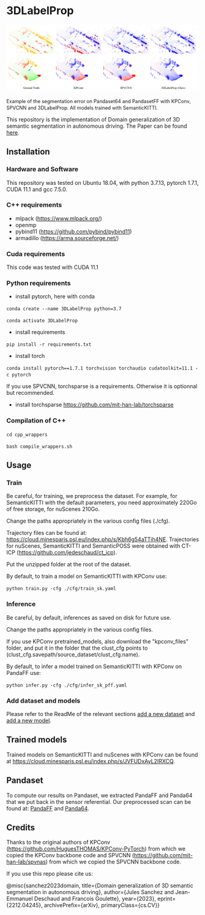 # 3DLabelProp

![example](./images/example.png)

<span style="font-size:0.9em;">Example of the segmentation error on Pandaset64 and PandasetFF with KPConv, SPVCNN and 3DLabelProp. All models trained with SemanticKITTI.</span>

This repository is the implementation of Domain generalization of 3D semantic segmentation in autonomous driving. The Paper can be found [here](https://arxiv.org/abs/2212.04245).

## Installation

### Hardware and Software

This repository was tested on Ubuntu 18.04, with python 3.7.13, pytorch 1.7.1, CUDA 11.1 and gcc 7.5.0.

### C++ requirements

- mlpack (https://www.mlpack.org/)
- openmp
- pybind11 (https://github.com/pybind/pybind11)
- armadillo (https://arma.sourceforge.net/)

### Cuda requirements

This code was tested with CUDA 11.1

### Python requirements
- install pytorch, here with conda

`conda create --name 3DLabelProp python=3.7`

`conda activate 3DLabelProp`

- install requirements

`pip install -r requirements.txt`

- install torch

`conda install pytorch==1.7.1 torchvision torchaudio cudatoolkit=11.1 -c pytorch`

If you use SPVCNN, torchsparse is a requirements. Otherwise it is optionnal but recommended.
- install torchsparse https://github.com/mit-han-lab/torchsparse

### Compilation of C++

`cd cpp_wrappers`

`bash compile_wrappers.sh`

## Usage

### Train
Be careful, for training, we preprocess the dataset. For example, for SemanticKITTI with the default parameters, you need approximately 220Go of free storage, for nuScenes 210Go. 

Change the paths appropriately in the various config files (./cfg).

Trajectory files can be found at: https://cloud.minesparis.psl.eu/index.php/s/Kbh6g54aTTih4NE. Trajectories for nuScenes, SemanticKITTI and SemanticPOSS were obtained with CT-ICP (https://github.com/jedeschaud/ct_icp).

Put the unzipped folder at the root of the dataset.

By default, to train a model on SemanticKITTI with KPConv use:

`python train.py -cfg ./cfg/train_sk.yaml`

### Inference
Be careful, by default, inferences as saved on disk for future use.

Change the paths appropriately in the various config files.

If you use KPConv pretrained_models, also download the "kpconv_files" folder, and put it in the folder that the clust_cfg points to (clust_cfg.savepath/source_dataset/clust_cfg.name). 

By default, to infer a model trained on SemanticKITTI with KPConv on PandaFF use:

`python infer.py -cfg ./cfg/infer_sk_pff.yaml`

### Add dataset and models
Please refer to the ReadMe of the relevant sections [add a new dataset](./datasets/README.md) and [add a new model](./models/README.md).

## Trained models
Trained models on SemanticKITTI and nuScenes with KPConv can be found at https://cloud.minesparis.psl.eu/index.php/s/JVFUDxAyL2IRXCQ.

## Pandaset
To compute our results on Pandaset, we extracted PandaFF and Panda64 that we put back in the sensor referential. Our preprocessed scan can be found at: [PandaFF](https://cloud.minesparis.psl.eu/index.php/s/CXMMrShTfKoLZEp) and [Panda64](https://cloud.minesparis.psl.eu/index.php/s/viYCe1ChOd668pA).

## Credits

Thanks to the original authors of KPConv (https://github.com/HuguesTHOMAS/KPConv-PyTorch) from which we copied the KPConv backbone code and SPVCNN (https://github.com/mit-han-lab/spvnas) from which we copied the SPVCNN backbone code.

If you use this repo please cite us:

@misc{sanchez2023domain,
      title={Domain generalization of 3D semantic segmentation in autonomous driving}, 
      author={Jules Sanchez and Jean-Emmanuel Deschaud and Francois Goulette},
      year={2023},
      eprint={2212.04245},
      archivePrefix={arXiv},
      primaryClass={cs.CV}}